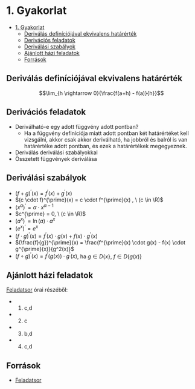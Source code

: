 # 1. Gyakorlat

<!--toc:start-->
- [1. Gyakorlat](#1-gyakorlat)
  - [Deriválás definíciójával ekvivalens határérték](#deriválás-definíciójával-ekvivalens-határérték)
  - [Derivációs feladatok](#derivációs-feladatok)
  - [Deriválási szabályok](#deriválási-szabályok)
  - [Ajánlott házi feladatok](#ajánlott-házi-feladatok)
  - [Források](#források)
<!--toc:end-->

## Deriválás definíciójával ekvivalens határérték
$$\lim_{h \rightarrow 0}{\frac{f(a+h) - f(a)}{h}}$$

## Derivációs feladatok
- Deriválható-e egy adott függvény adott pontban?
  - Ha a függvény definíciója miatt adott pontban két határértéket kell vizsgálni,
  akkor csak akkor deriválható, ha jobbról és balról is van határértéke adott pontban, és
  ezek a határértékek megegyeznek.
- Deriválás deriválási szabályokkal
- Összetett függvények deriválása

## Deriválási szabályok
- $(f + g)^{\prime}(x) = f^{\prime}(x) + g^{\prime}(x)$
- $(c \cdot f)^{\prime}(x) = c \cdot f^{\prime}(x) , \ (c \in \R)$
- $(x^{\alpha})^{\prime} = \alpha \cdot x^{\alpha - 1}$
- $c^{\prime} = 0, \ (c \in \R)$
- $(a^x)^{\prime} = \ln(a) \cdot a^x$
- $(e^x)^{\prime} = e^x$
- $(f \cdot g)^{\prime}(x) = f^{\prime}(x) \cdot g(x) + f(x) \cdot g^{\prime}(x)$
- $(\frac{f}{g})^{\prime}(x) = \frac{f^{\prime}(x) \cdot g(x) - f(x) \cdot g^{\prime}(x)}{g^2(x)}$
- $(f \circ g)^{\prime}(x) = f^{\prime}(g(x)) \cdot g^{\prime}(x)$, ha $g \in D\{x\}, \ f \in D\{g(x)\}$

## Ajánlott házi feladatok
[Feladatsor](https://numanal.inf.elte.hu/~szili/Oktatas/An_II_F_2023_tavasz/01_gyak_AnIIF_2023_tavasz.pdf) órai részéből:
- 1) c,d
- 2) c
- 3) b,d
- 4) c,d

## Források
- [Feladatsor](https://numanal.inf.elte.hu/~szili/Oktatas/An_II_F_2023_tavasz/01_gyak_AnIIF_2023_tavasz.pdf)